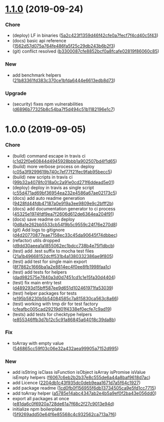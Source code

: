 # [1.1.0](https://github.com/pustovitDmytro/myrmidon/compare/v1.0.0...v1.1.0) (2019-09-24)


### Chore

* (deploy) LF in binaries ([5a2c423f1359d46f42cfe0a7fecf7f4cd40c5f43](https://github.com/pustovitDmytro/myrmidon/commit/5a2c423f1359d46f42cfe0a7fecf7f4cd40c5f43))
* (docs) basic api reference ([1562d57d075a764fe486fa5f25c29db243b6b2f3](https://github.com/pustovitDmytro/myrmidon/commit/1562d57d075a764fe486fa5f25c29db243b6b2f3))
* (git) conflict resolved ([b3300087cfe8852bcf0a8fcafe02819f86060c85](https://github.com/pustovitDmytro/myrmidon/commit/b3300087cfe8852bcf0a8fcafe02819f86060c85))

### New

* add benchmark helpers ([21b83361fd383c370ce1bfda6444e6613edb8d73](https://github.com/pustovitDmytro/myrmidon/commit/21b83361fd383c370ce1bfda6444e6613edb8d73))

### Upgrade

* (security) fixes npm vulnerabilities ([d6896b77325b8c54ba7f5d494c51b1182196e1c7](https://github.com/pustovitDmytro/myrmidon/commit/d6896b77325b8c54ba7f5d494c51b1182196e1c7))

# 1.0.0 (2019-09-05)


### Chore

* (build) command escape in travis ci ([c1d22f0e60844d4945928bbb1a902507bd4f1d65](https://github.com/pustovitDmytro/myrmidon/commit/c1d22f0e60844d4945928bbb1a902507bd4f1d65))
* (build) more verbose process on deploy ([c05a3f9299619b740c7ef77f21fec9fab95becc5](https://github.com/pustovitDmytro/myrmidon/commit/c05a3f9299619b740c7ef77f21fec9fab95becc5))
* (build) new scripts in travis ci ([99b32a4078fc018a0c2a91e0cd271f6ddead5e01](https://github.com/pustovitDmytro/myrmidon/commit/99b32a4078fc018a0c2a91e0cd271f6ddead5e01))
* (deploy) deploy in travis as single script ([c55d471ad69bf36954ea232e4586a67ae02173c5](https://github.com/pustovitDmytro/myrmidon/commit/c55d471ad69bf36954ea232e4586a67ae02173c5))
* (docs) add auto readme generation ([9428fd44fdb47187a0e919a3ee9809e9c2bfff2b](https://github.com/pustovitDmytro/myrmidon/commit/9428fd44fdb47187a0e919a3ee9809e9c2bfff2b))
* (docs) add documentation generator to ci process ([45325e1974fdf9ea7f2606d612de6364ea204f91](https://github.com/pustovitDmytro/myrmidon/commit/45325e1974fdf9ea7f2606d612de6364ea204f91))
* (docs) save readme on deploy ([0d8a1e262bb5533cb54f9b5c9559c24f76e270d8](https://github.com/pustovitDmytro/myrmidon/commit/0d8a1e262bb5533cb54f9b5c9559c24f76e270d8))
* (git) Add logs to gitignore ([d4d20770877eae7158ec33c45da90645f74dbbec](https://github.com/pustovitDmytro/myrmidon/commit/d4d20770877eae7158ec33c45da90645f74dbbec))
* (refactor) utils dropped ([d9dd30aeea1a1855062ec1bdcc738b4e75f1dbcb](https://github.com/pustovitDmytro/myrmidon/commit/d9dd30aeea1a1855062ec1bdcc738b4e75f1dbcb))
* (test) add .test suffix to mocha test files ([21a1b49668152dcff531b4a1380332386ae9f805](https://github.com/pustovitDmytro/myrmidon/commit/21a1b49668152dcff531b4a1380332386ae9f805))
* (test) add test for single main export ([8f7862c1666ba1a2e8814ec4f0ee8fb1998faa1c](https://github.com/pustovitDmytro/myrmidon/commit/8f7862c1666ba1a2e8814ec4f0ee8fb1998faa1c))
* (test) add tests for helpers ([dad982575e7840a3d0d7451cd1c1e15fa30d4404](https://github.com/pustovitDmytro/myrmidon/commit/dad982575e7840a3d0d7451cd1c1e15fa30d4404))
* (test) fix main entry test ([d489293d15bff587ee9d651d102461971fa53039](https://github.com/pustovitDmytro/myrmidon/commit/d489293d15bff587ee9d651d102461971fa53039))
* (test) helper packages for tests ([e195b58230b5b54084585c7a815830ca563c8a66](https://github.com/pustovitDmytro/myrmidon/commit/e195b58230b5b54084585c7a815830ca563c8a66))
* (test) working with tmp dir for test factory ([cfeafbc005cad29219d01f4338ef0ecfe7c9ad19](https://github.com/pustovitDmytro/myrmidon/commit/cfeafbc005cad29219d01f4338ef0ecfe7c9ad19))
* (tests) add tests for checktype helpers ([e855346ffb3d7b12c5c91a86845a64018c39da8b](https://github.com/pustovitDmytro/myrmidon/commit/e855346ffb3d7b12c5c91a86845a64018c39da8b))

### Fix

* toArray with empty value ([546865cc59f03c06e32a432aea99905a7152d995](https://github.com/pustovitDmytro/myrmidon/commit/546865cc59f03c06e32a432aea99905a7152d995))

### New

* add isString isClass isFunction isObject isArray isPromise isValue isEmpty helpers ([f6067c6eb2b2b37e8c555de6a44a8baf9618d7ac](https://github.com/pustovitDmytro/myrmidon/commit/f6067c6eb2b2b37e8c555de6a44a8baf9618d7ac))
* add Licence ([2204db1c43f935dc0deb9eaa1671d7a5f64c1927](https://github.com/pustovitDmytro/myrmidon/commit/2204db1c43f935dc0deb9eaa1671d7a5f64c1927))
* add package readme ([1cd0fb0f156955f6db13734505ca9e5fd1cc7715](https://github.com/pustovitDmytro/myrmidon/commit/1cd0fb0f156955f6db13734505ca9e5fd1cc7715))
* add toArray helper ([a5785e14abc4347ab2e4b5a9ef0f2ba43e056dd0](https://github.com/pustovitDmytro/myrmidon/commit/a5785e14abc4347ab2e4b5a9ef0f2ba43e056dd0))
* export all packages at once ([e81da6c0f6920a728de61a7f68c2f27c9013e94d](https://github.com/pustovitDmytro/myrmidon/commit/e81da6c0f6920a728de61a7f68c2f27c9013e94d))
* initialize npm boilerplate ([5f9269add50e64f6e85568c4c932562ca713a7f6](https://github.com/pustovitDmytro/myrmidon/commit/5f9269add50e64f6e85568c4c932562ca713a7f6))
